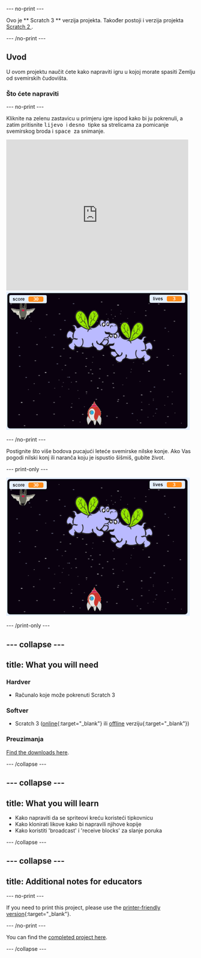 \--- no-print \---

Ovo je ** Scratch 3 ** verzija projekta. Također postoji i verzija projekta [ Scratch 2 ](https://projects.raspberrypi.org/en/projects/clone-wars-scratch2).

\--- /no-print \---

## Uvod

U ovom projektu naučit ćete kako napraviti igru u kojoj morate spasiti Zemlju od svemirskih čudovišta.

### Što ćete napraviti

\--- no-print \---

Kliknite na zelenu zastavicu u primjeru igre ispod kako bi ju pokrenuli, a zatim pritisnite <kbd> lijevo </kbd> i <kbd> desno </kbd> tipke sa strelicama za pomicanje svemirskog broda i <kbd> space </kbd> za snimanje.

<div class="scratch-preview">
  <iframe allowtransparency="true" width="485" height="402" src="https://scratch.mit.edu/projects/embed/276887163/?autostart=false" frameborder="0" scrolling="no"></iframe>
  <img src="images/showcase.png">
</div>

\--- /no-print \---

Postignite što više bodova pucajući leteće svemirske nilske konje. Ako Vas pogodi nilski konj ili naranča koju je ispustio šišmiš, gubite život.

\--- print-only \---

![desc](images/showcase.png)

\--- /print-only \---

## \--- collapse \---

## title: What you will need

### Hardver

+ Računalo koje može pokrenuti Scratch 3

### Softver

+ Scratch 3 ([online](https://rpf.io/scratchon){:target="_blank"} ili [offline](https://rpf.io/scratchoff) verziju{:target="_blank"})

### Preuzimanja

[Find the downloads here](http://rpf.io/p/en/clone-wars-go).

\--- /collapse \---

## \--- collapse \---

## title: What you will learn

+ Kako napraviti da se spriteovi kreću koristeći tipkovnicu
+ Kako klonirati likove kako bi napravili njihove kopije
+ Kako koristiti 'broadcast' i 'receive blocks' za slanje poruka

\--- /collapse \---

## \--- collapse \---

## title: Additional notes for educators

\--- no-print \---

If you need to print this project, please use the [printer-friendly version](https://projects.raspberrypi.org/en/projects/clone-wars/print){:target="_blank"}.

\--- /no-print \---

You can find the [completed project here](http://rpf.io/p/en/clone-wars-get).

\--- /collapse \---